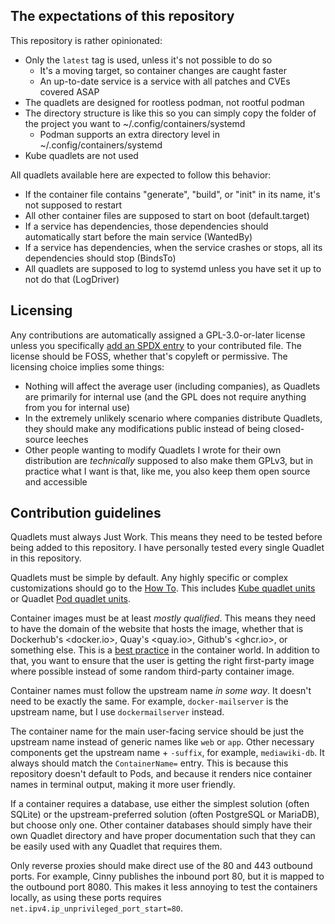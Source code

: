 ## The expectations of this repository

This repository is rather opinionated:

* Only the `latest` tag is used, unless it's not possible to do so
  * It's a moving target, so container changes are caught faster
  * An up-to-date service is a service with all patches and CVEs covered ASAP
* The quadlets are designed for rootless podman, not rootful podman
* The directory structure is like this so you can simply copy the folder of the project you want to ~/.config/containers/systemd
  * Podman supports an extra directory level in ~/.config/containers/systemd
* Kube quadlets are not used

All quadlets available here are expected to follow this behavior:

* If the container file contains "generate", "build", or "init" in its name, it's not supposed to restart
* All other container files are supposed to start on boot (default.target)
* If a service has dependencies, those dependencies should automatically start before the main service (WantedBy)
* If a service has dependencies, when the service crashes or stops, all its dependencies should stop (BindsTo)
* All quadlets are supposed to log to systemd unless you have set it up to not do that (LogDriver)

## Licensing

Any contributions are automatically assigned a GPL-3.0-or-later license unless you specifically [add an SPDX entry](https://community.kde.org/Guidelines_and_HOWTOs/Licensing) to your contributed file. The license should be FOSS, whether that's copyleft or permissive. The licensing choice implies some things:

* Nothing will affect the average user (including companies), as Quadlets are primarily for internal use (and the GPL does not require anything from you for internal use)
* In the extremely unlikely scenario where companies distribute Quadlets, they should make any modifications public instead of being closed-source leeches
* Other people wanting to modify Quadlets I wrote for their own distribution are *technically* supposed to also make them GPLv3, but in practice what I want is that, like me, you also keep them open source and accessible

## Contribution guidelines

Quadlets must always Just Work. This means they need to be tested before being added to this repository. I have personally tested every single Quadlet in this repository.

Quadlets must be simple by default.
Any highly specific or complex customizations should go to the [How To](HowTo.md).
This includes [Kube quadlet units](docs.podman.io/en/latest/markdown/podman-systemd.unit.5.html#pod-units-pod)
or Quadlet [Pod quadlet units](docs.podman.io/en/latest/markdown/podman-systemd.unit.5.html#pod-units-pod).

Container images must be at least *mostly qualified*.
This means they need to have the domain of the website that hosts the image,
whether that is Dockerhub's <docker.io>, Quay's <quay.io>, Github's <ghcr.io>, or something else.
This is a [best practice](https://www.redhat.com/en/blog/be-careful-when-pulling-images-short-name) in the container world.
In addition to that, you want to ensure that the user is getting the right first-party image where possible
instead of some random third-party container image.

Container names must follow the upstream name *in some way*. It doesn't need to be exactly the same.
For example, `docker-mailserver` is the upstream name, but I use `dockermailserver` instead.

The container name for the main user-facing service
should be just the upstream name instead of generic names like `web` or `app`.
Other necessary components get the upstream name + `-suffix`, for example, `mediawiki-db`.
It always should match the `ContainerName=` entry.
This is because this repository doesn't default to Pods,
and because it renders nice container names in terminal output,
making it more user friendly.

If a container requires a database, use either the simplest solution (often SQLite) or the upstream-preferred solution (often PostgreSQL or MariaDB), but choose only one. Other container databases should simply have their own Quadlet directory and have proper documentation such that they can be easily used with any Quadlet that requires them.

Only reverse proxies should make direct use of the 80 and 443 outbound ports.
For example, Cinny publishes the inbound port 80, but it is mapped to the outbound port 8080.
This makes it less annoying to test the containers locally,
as using these ports requires `net.ipv4.ip_unprivileged_port_start=80`.
